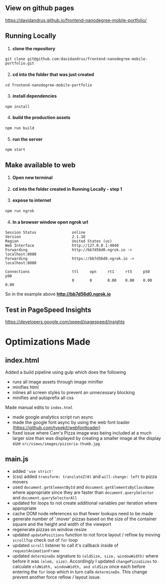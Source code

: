 ## View on github pages
https://davidandrus.github.io/frontend-nanodegree-mobile-portfolio/

## Running Locally

1. #### clone the repository
`git clone git@github.com:davidandrus/frontend-nanodegree-mobile-portfolio.git`

2. #### cd into the folder that was just created
`cd frontend-nanodegree-mobile-portfolio`

3. #### install dependencies
`npm install`

4. #### build the production assets
`npm run build`

5. #### run the server
`npm start`

## Make available to web

1. #### Open new terminal
2. #### cd into the folder created in Running Locally - step 1

3. #### expose to internet
`npm run ngrok`

4. #### In a browser window open ngrok url

  ```
  Session Status                online
  Version                       2.1.18
  Region                        United States (us)
  Web Interface                 http://127.0.0.1:4040
  Forwarding                    http://bb7d56d0.ngrok.io -> localhost:8080
  Forwarding                    https://bb7d56d0.ngrok.io -> localhost:8080

  Connections                   ttl     opn     rt1     rt5     p50     p90
                                0       0       0.00    0.00    0.00    0.00
  ```
So in the example above **http://bb7d56d0.ngrok.io**

## Test in PageSpeed Insights
https://developers.google.com/speed/pagespeed/insights

# Optimizations Made

## index.html

Added a build pipeline using gulp which does the following
* runs all image assets through image minifier
* minifies html
* inlines all screen styles to prevent an unnecessary blocking
* minifies and autoprefix all css

Made manual edits to `index.html`
* made google analytics script run async
* made the google font async by using the web font loader (https://github.com/typekit/webfontloader)
* fixed issue where Cam's Pizza image was being included at a much larger size than was displayed by creating a smaller image at the display size `src/views/images/pizzeria-thumb.jpg`

## main.js
* added `'use strict'`
* (css) added `transform: translateZ(0)` and `will-change: left` to pizza movers
* used `document.getElementById` and `document.getElementsByClassName` where appropriate since they are faster than `document.querySelector` and `document.querySelectorAll`
* updated for loops to not create additional variables per iteration where appropriate
* cache DOM node references so that fewer lookups need to be made
* generate number of '.mover' pizzas based on the size of the container square and the height and width of the viewport
* regenerate pizzas on window resize
* updated `updatePositions` function to not force layout / reflow by moving `scrollTop` check out of `for` loop
* updated `scroll` listener to call it's callback inside of `requestAnimationFrame`
* updated `determineDx` signature to `(oldSize, size, windowWidth)` where before it was `(elem, size)`. Accordingly I updated `changePizzaSizes` to calculate `oldWidth, windowWidth, and oldSize` once each before entering the `for` loop which in turn calls `determineDx`. This change prevent another force reflow / layout issue.
